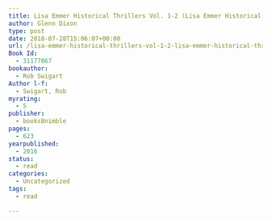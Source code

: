 ```yaml
---
title: Lisa Emmer Historical Thrillers Vol. 1-2 (Lisa Emmer Historical Thriller Series)
author: Glenn Dixon
type: post
date: 2018-07-28T15:06:07+00:00
url: /lisa-emmer-historical-thrillers-vol-1-2-lisa-emmer-historical-thriller-series/
Book Id:
  - 31177867
bookauthor:
  - Rob Swigart
Author l-f:
  - Swigart, Rob
myrating:
  - 5
publisher:
  - booksBnimble
pages:
  - 623
yearpublished:
  - 2016
status:
  - read
categories:
  - Uncategorized
tags:
  - read

---
```


